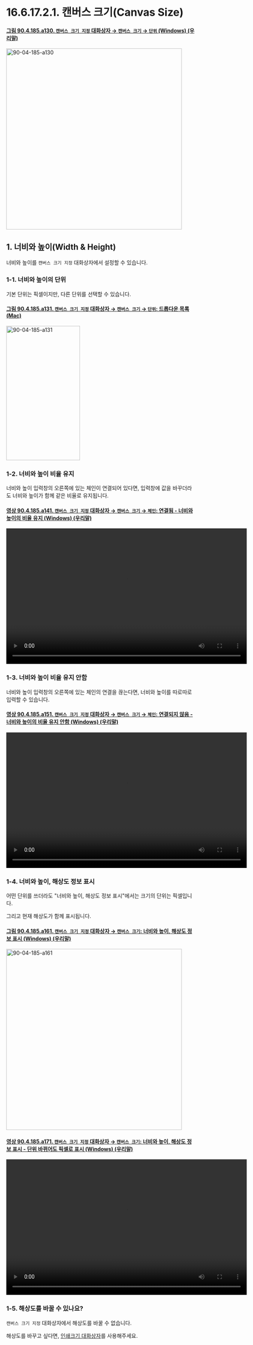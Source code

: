 # 16.6.17.2.1. 캔버스 크기(Canvas Size)

<a id="90-04-185-a130"></a>

#### [그림 90.4.185.a130. `캔버스 크기 지정` 대화상자 → `캔버스 크기` → `단위` (Windows) (우리말)](./90-04-0185-set_image_canvas_size.md#90-04-185-a130)
<img width="467" height="481" alt="90-04-185-a130" src="https://github.com/user-attachments/assets/db53679e-e90a-496c-9499-af8a9536ea55" />

<a id="16-06-17-02-01-s1"></a>

## 1. 너비와 높이(Width & Height)
너비와 높이를 `캔버스 크기 지정` 대화상자에서 설정할 수 있습니다.

<a id="16-06-17-02-01-s1-01"></a>

### 1-1. 너비와 높이의 단위
기본 단위는 픽셀이지만, 다른 단위를 선택할 수 있습니다.

<a id="90-04-185-a131"></a>

#### [그림 90.4.185.a131. `캔버스 크기 지정` 대화상자 → `캔버스 크기` → `단위`: 드롭다운 목록 (Mac)](./90-04-0185-set_image_canvas_size.md#90-04-185-a131)
<img width="196" height="357" alt="90-04-185-a131" src="https://github.com/user-attachments/assets/2287c0d0-7902-4703-ae7c-3aa1730487bb" />

<a id="16-06-17-02-01-s1-02"></a>

### 1-2. 너비와 높이 비율 유지
너비와 높이 입력창의 오른쪽에 있는 체인이 연결되어 있다면, 입력창에 값을 바꾸더라도 너비와 높이가 함께 같은 비율로 유지됩니다.

<a id="90-04-185-a141"></a>

#### [영상 90.4.185.a141. `캔버스 크기 지정` 대화상자 → `캔버스 크기` → `체인`: 연결됨 - 너비와 높이의 비율 유지 (Windows) (우리말)](./90-04-0185-set_image_canvas_size.md#90-04-185-a141)
<video controls="controls" width="640" height="360" src="https://github.com/user-attachments/assets/93ffb1e2-79fe-4932-b46d-4af58bbc5122"></video>

<a id="16-06-17-02-01-s1-03"></a>

### 1-3. 너비와 높이 비율 유지 안함
너비와 높이 입력창의 오른쪽에 있는 체인의 연결을 끊는다면, 너비와 높이를 따로따로 입력할 수 있습니다.

<a id="90-04-185-a151"></a>

#### [영상 90.4.185.a151. `캔버스 크기 지정` 대화상자 → `캔버스 크기` → `체인`: 연결되지 않음 - 너비와 높이의 비율 유지 안함 (Windows) (우리말)](./90-04-0185-set_image_canvas_size.md#90-04-185-a151)
<video controls="controls" width="640" height="360" src="https://github.com/user-attachments/assets/51fb700f-e63a-4fef-8914-242ebf39bb31"></video>

<a id="16-06-17-02-01-s1-04"></a>

### 1-4. 너비와 높이, 해상도 정보 표시
어떤 단위를 쓰더라도 "너비와 높이, 해상도 정보 표시"에서는 크기의 단위는 픽셀입니다.

그리고 현재 해상도가 함께 표시됩니다.

<a id="90-04-185-a161"></a>

#### [그림 90.4.185.a161. `캔버스 크기 지정` 대화상자 → `캔버스 크기`: 너비와 높이, 해상도 정보 표시 (Windows) (우리말)](./90-04-0185-set_image_canvas_size.md#90-04-185-a161)
<img width="467" height="481" alt="90-04-185-a161" src="https://github.com/user-attachments/assets/5ffd1390-cc7a-45a9-9a22-2698b4ea9d5d" />

<a id="90-04-185-a171"></a>

#### [영상 90.4.185.a171. `캔버스 크기 지정` 대화상자 → `캔버스 크기`: 너비와 높이, 해상도 정보 표시 - 단위 바뀌어도 픽셀로 표시 (Windows) (우리말)](./90-04-0185-set_image_canvas_size.md#90-04-185-a171)
<video controls="controls" width="640" height="360" src="https://github.com/user-attachments/assets/1cc0a702-fccf-475f-93ec-a27458fb0841"></video>

<a id="16-06-17-02-01-s1-05"></a>

### 1-5. 해상도를 바꿀 수 있나요?
`캔버스 크기 지정` 대화상자에서 해상도를 바꿀 수 없습니다.

해상도를 바꾸고 싶다면, [인쇄크기 대화상자](./16-06-20-print-size.md)를 사용해주세요.